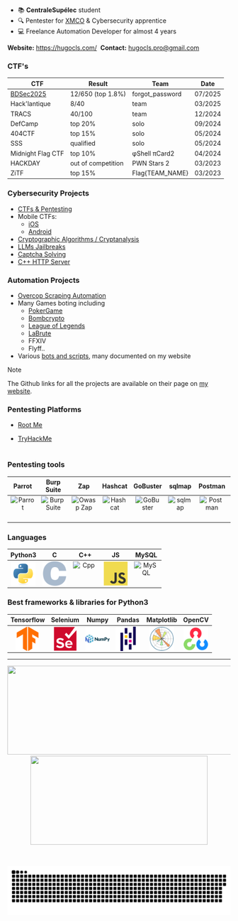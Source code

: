 - :books: **CentraleSupélec** student
- :mag: Pentester for [XMCO](https://www.xmco.fr/) & Cybersecurity apprentice
- :computer: Freelance Automation Developer for almost 4 years

**Website:** <a href="https://hugocls.com/">https://hugocls.com/</a>‎ ‎ ‎**Contact:** hugocls.pro@gmail.com

### CTF's

| CTF | Result | Team | Date |
|-----|-----|-----|-----|
|[BDSec2025](https://2025.bdsec-ctf.com/teams/542)|12/650 (top 1.8%)|forgot_password|07/2025|
|Hack'lantique|8/40|team|03/2025|
|TRACS|40/100|team|12/2024|
|DefCamp|top 20%|solo|09/2024|
|404CTF|top 15%|solo|05/2024|
|SSS|qualified|solo|05/2024|
|Midnight Flag CTF|top 10%|φShell πCard2|04/2024|
|HACKDAY|out of competition|PWN Stars 2|03/2023|
|ZiTF|top 15%|Flag{TEAM_NAME}|03/2023|

### Cybersecurity Projects

- [CTFs & Pentesting](https://hugocls.com/ctf)
- Mobile CTFs:
  - [iOS](https://github.com/HugoCls/CTFs-WriteUps/tree/main/Platforms/iOS-WriteUps)
  - [Android](https://github.com/HugoCls/CTFs-WriteUps/tree/main/Platforms/Android-WriteUps)
- [Cryptographic Algorithms / Cryptanalysis](https://github.com/HugoCls/Cryptography)
- [LLMs Jailbreaks](https://github.com/HugoCls/NLP-LLM-Jailbreaks)
- [Captcha Solving](https://hugocls.com/captcha)
- [C++ HTTP Server](https://github.com/HugoCls/Cpp-HTTP-Server)
  
### Automation Projects

- [Overcop Scraping Automation](https://hugocls.com/overcop)
- Many Games boting including
  - [PokerGame](https://hugocls.com/poker)
  - [Bombcrypto](https://hugocls.com/bombcrypto)
  - [League of Legends](https://hugocls.com/league)
  - [LaBrute](https://hugocls.com/labrute)
  - FFXIV
  - Flyff..
- Various [bots and scripts](https://hugocls.com/), many documented on my website

> [!NOTE]
> The Github links for all the projects are available on their page on [my website](https://hugocls.com/).

### Pentesting Platforms

- [Root Me](https://www.root-me.org/TxLast)<br>
<!-- 
<a href="https://www.root-me.org/TxLast" style="display: inline-block; width: 100%;">
    <img src="https://github.com/HugoCls/HugoCls/assets/93578223/7db9d6ee-3375-4448-baf8-71394bdd918a" style="width: 50%; height: auto;" />
</a>
-->
- [TryHackMe](https://tryhackme.com/p/TxLast)<br><br>
<!-- 
<a href="https://tryhackme.com/p/TxLast" style="display: inline-block; width: 100%;">
    <img src="https://tryhackme-badges.s3.amazonaws.com/TxLast.png?" alt="TryHackMe">
</a>
-->
### Pentesting tools

| Parrot | Burp Suite | Zap | Hashcat | GoBuster | sqlmap | Postman | JWT | Ghidra | LINpeas |
|:------:|:----------:|:----------:|:-------:|:--------:|:------:|:-------:|:---:|:------:|:----:|
| <img src="https://encrypted-tbn0.gstatic.com/images?q=tbn:ANd9GcTb1zvAhC4IUBM9Kb_CHncxu9AeFFlMXRAnQQ&s" title="Parrot" alt="Parrot" width="55" height="55" style="display: block; margin: 0 auto;"/> | <img src="https://github.com/HugoCls/HugoCls/assets/93578223/1e4a1a00-87ee-4c2d-a672-dce994e2056d" title="Burp Suite" alt="Burp Suite" width="55" height="55" style="display: block; margin: 0 auto;"/> | <img src="https://kasunkodagoda.gallerycdn.vsassets.io/extensions/kasunkodagoda/owasp-zap-scan/2.0.10/1567001746825/Microsoft.VisualStudio.Services.Icons.Default" title="Owasp Zap" alt="Owasp Zap" width="55" height="55" style="display: block; margin: 0 auto;"/> | <img src="https://github.com/HugoCls/HugoCls/assets/93578223/d7763b4f-5678-42fe-9452-a2a9b946e03a" title="Hashcat" alt="Hashcat" width="55" height="55" style="display: block; margin: 0 auto;"/> | <img src="https://github.com/HugoCls/HugoCls/assets/93578223/07ebaae5-0243-4caa-a385-204a8866d525" title="GoBuster" alt="GoBuster" width="55" height="55" style="display: block; margin: 0 auto;"/> | <img src="https://github.com/HugoCls/HugoCls/assets/93578223/88772a8a-64f2-4287-bd94-707149b14156" title="sqlmap" alt="sqlmap" width="55" height="55" style="display: block; margin: 0 auto;"/> | <img src="https://github.com/HugoCls/HugoCls/assets/93578223/6b56a56c-12fa-474e-9421-799878abd6c2" title="Postman" alt="Postman" width="55" height="55" style="display: block; margin: 0 auto;"/> | <img src="https://github.com/HugoCls/HugoCls/assets/93578223/84c9956f-5686-4e69-a9c5-c5ea23493204" title="JWT" alt="JWT" width="55" height="55" style="display: block; margin: 0 auto;"/> | <img src="https://github.com/HugoCls/HugoCls/assets/93578223/77ec49a1-d711-4b0c-99c6-1f117212bff4" title="Ghidra" alt="Ghidra" width="55" height="55" style="display: block; margin: 0 auto;"/> | <img src="https://encrypted-tbn0.gstatic.com/images?q=tbn:ANd9GcTqnwNss_MPNIMEmq2L9RqoKAaIOAK2xwXHyg&s" title="Ghidra" alt="Ghidra" width="55" height="55" style="display: block; margin: 0 auto;"/>

### Languages

| Python3 | C | C++ | JS | MySQL |
|:-------:|:---:|:---:|:---:|:---:|
| <img src="https://github.com/devicons/devicon/blob/master/icons/python/python-original.svg" title="Python" alt="Python" width="55" height="55" style="display: block; margin: 0 auto;"/> | <img src="https://github.com/devicons/devicon/blob/master/icons/c/c-original.svg" title="C" alt="C" width="55" height="55" style="display: block; margin: 0 auto;"/> | <img src="https://cdn-icons-png.flaticon.com/512/6132/6132222.png" title="Cpp" alt="Cpp" width="55" height="55" style="display: block; margin: 0 auto;"/> | <img src="https://github.com/devicons/devicon/blob/master/icons/javascript/javascript-original.svg" title="JavaScript" alt="JavaScript" width="55" height="55" style="display: block; margin: 0 auto;"/> | <img src="https://w7.pngwing.com/pngs/747/798/png-transparent-mysql-logo-mysql-database-web-development-computer-software-dolphin-marine-mammal-animals-text-thumbnail.png" title="MySQL" alt="MySQL" width="55" height="55" style="display: block; margin: 0 auto;"/> |

### Best frameworks & libraries for Python3

| Tensorflow | Selenium | Numpy | Pandas | Matplotlib | OpenCV |
|:---------:|:-------:|:-----:|:------:|:----------:|:------:|
| <img src="https://github.com/devicons/devicon/blob/master/icons/tensorflow/tensorflow-original.svg" title="Tensorflow" alt="Pytorch" width="55" height="55" style="display: block; margin: 0 auto;"/>| <img src="https://github.com/devicons/devicon/blob/master/icons/selenium/selenium-original.svg" title="Selenium" alt="Selenium" width="55" height="55" style="display: block; margin: 0 auto;"/>| <img src="https://github.com/devicons/devicon/blob/master/icons/numpy/numpy-original-wordmark.svg" title="Numpy" alt="Numpy" width="55" height="55" style="display: block; margin: 0 auto;"/>| <img src="https://github.com/devicons/devicon/blob/master/icons/pandas/pandas-original.svg" title="Pandas" alt="Pandas" width="55" height="55" style="display: block; margin: 0 auto;"/>| <img src="https://github.com/devicons/devicon/blob/master/icons/matplotlib/matplotlib-original.svg" title="mpl" alt="mpl" width="55" height="55" style="display: block; margin: 0 auto;"/>| <img src="https://github.com/devicons/devicon/blob/master/icons/opencv/opencv-original.svg" title="mpl" alt="mpl" width="55" height="55" style="display: block; margin: 0 auto;"/>|


---


<p align="center">
  <img width="600" height="200" src="https://github-readme-stats.vercel.app/api?username=HugoCls&show_icons=true&theme=vision-friendly-dark">
  <img width="400" height="200" src="https://github-readme-stats.vercel.app/api/top-langs/?username=HugoCls&size_weight=0.15&count_weight=0.5&layout=compact&theme=vision-friendly-dark">
</p>
 


<div id="header" align="center">
  <img src="https://komarev.com/ghpvc/?username=HugoCls&style=for-the-badge&color=orange" alt=""/>
</div>

<p align="center">
 <img width="1000" src="https://github.com/HugoCls/assets/blob/main/github-snake.svg" alt="snake"/>
</p>

